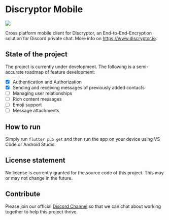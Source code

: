 # Discryptor Mobile

[![](https://dcbadge.vercel.app/api/server/8PgCfKC6G5)](https://discord.gg/8PgCfKC6G5)

Cross platform mobile client for Discryptor, an End-to-End-Encryption solution for Discord private chat.
More info on <https://www.discryptor.io>.

## State of the project

The project is currently under development. The following is a semi-accurate roadmap of feature development:

- [x] Authentication and Authorization
- [x] Sending and receiving messages of previously added contacts
- [ ] Managing user relationships
- [ ] Rich content messages
- [ ] Emoji support
- [ ] Message attachments

## How to run

Simply run `flutter pub get` and then run the app on your device using VS Code or Android Studio.

## License statement

No license is currently granted for the source code of this project. This may or may not change in the future.

## Contribute

Please join our official [Discord Channel](https://discord.gg/8PgCfKC6G5) so that we can chat about working together to help this project thrive.
